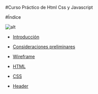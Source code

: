 #Curso Práctico de Html Css y Javascript

#Índice

![alt](http://pandawebs.net/assets/images/html5-css3-js.png)

- [Introducción](http://pandawebs.net/intro-curso-html-css-js/)

- [Consideraciones preliminares](http://pandawebs.net/consideraciones-preliminares/)

- [Wireframe](http://pandawebs.net/wireframe)

- [HTML](http://pandawebs.net/html)

- [CSS](http://pandawebs.net/css)

- [Header](http://pandawebs.net/header)